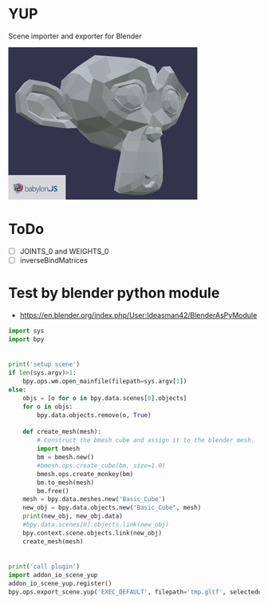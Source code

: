 # YUP
Scene importer and exporter for Blender

![yup](yup.png)

# ToDo

* [ ] JOINTS_0 and WEIGHTS_0
* [ ] inverseBindMatrices

# Test by blender python module

* https://en.blender.org/index.php/User:Ideasman42/BlenderAsPyModule

```py
import sys
import bpy


print('setup scene')
if len(sys.argv)>1:
    bpy.ops.wm.open_mainfile(filepath=sys.argv[1])
else:
    objs = [o for o in bpy.data.scenes[0].objects]
    for o in objs:
        bpy.data.objects.remove(o, True)

    def create_mesh(mesh):
        # Construct the bmesh cube and assign it to the blender mesh.
        import bmesh
        bm = bmesh.new()
        #bmesh.ops.create_cube(bm, size=1.0)
        bmesh.ops.create_monkey(bm)
        bm.to_mesh(mesh)
        bm.free()
    mesh = bpy.data.meshes.new('Basic_Cube')
    new_obj = bpy.data.objects.new("Basic_Cube", mesh)
    print(new_obj, new_obj.data)
    #bpy.data.scenes[0].objects.link(new_obj)
    bpy.context.scene.objects.link(new_obj)
    create_mesh(mesh)


print('call plugin')
import addon_io_scene_yup
addon_io_scene_yup.register()
bpy.ops.export_scene.yup('EXEC_DEFAULT', filepath='tmp.gltf', selectedonly=False)
```

